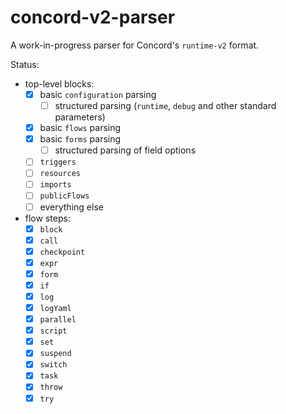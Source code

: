# concord-v2-parser

A work-in-progress parser for Concord's `runtime-v2` format.

Status:
- top-level blocks:
  - [x] basic `configuration` parsing
    - [ ] structured parsing (`runtime`, `debug` and other standard parameters)
  - [x] basic `flows` parsing
  - [x] basic `forms` parsing
    - [ ] structured parsing of field options
  - [ ] `triggers`
  - [ ] `resources`
  - [ ] `imports`
  - [ ] `publicFlows`
  - [ ] everything else
- flow steps:
  - [x] `block`
  - [x] `call`
  - [x] `checkpoint`
  - [x] `expr`
  - [x] `form`
  - [x] `if`
  - [x] `log`
  - [x] `logYaml`
  - [x] `parallel`
  - [x] `script`
  - [x] `set`
  - [x] `suspend`
  - [x] `switch`
  - [x] `task`
  - [x] `throw`
  - [x] `try`
